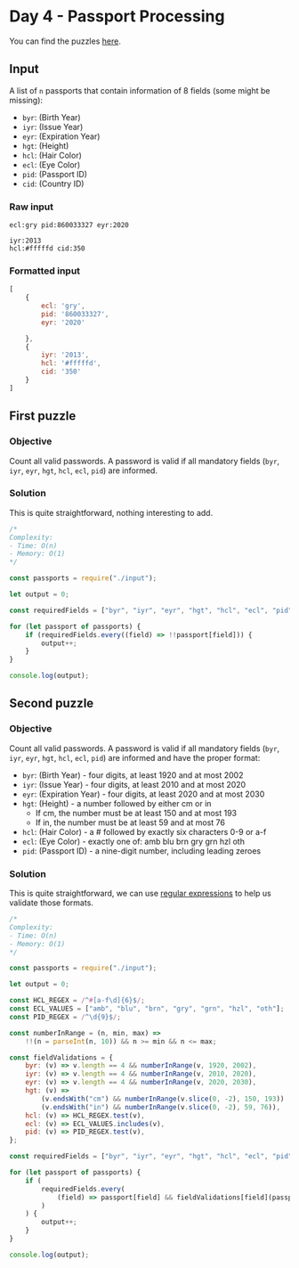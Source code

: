 # Day 4 - Passport Processing

You can find the puzzles [here](https://adventofcode.com/2020/day/4).

## Input

A list of `n` passports that contain information of 8 fields (some might be missing):

- `byr`: (Birth Year)
- `iyr`: (Issue Year)
- `eyr`: (Expiration Year)
- `hgt`: (Height)
- `hcl`: (Hair Color)
- `ecl`: (Eye Color)
- `pid`: (Passport ID)
- `cid`: (Country ID)

### Raw input

```
ecl:gry pid:860033327 eyr:2020

iyr:2013
hcl:#fffffd cid:350
```

### Formatted input

```js
[
    {
        ecl: 'gry',
        pid: '860033327',
        eyr: '2020'

    },
    {
        iyr: '2013',
        hcl: '#fffffd',
        cid: '350'
    }
]
```

## First puzzle

### Objective

Count all valid passwords. A password is valid if all mandatory fields (`byr`, `iyr`, `eyr`, `hgt`, `hcl`, `ecl`, `pid`) are informed.

### Solution

This is quite straightforward, nothing interesting to add.

```js
/*
Complexity:
- Time: O(n)
- Memory: O(1)
*/

const passports = require("./input");

let output = 0;

const requiredFields = ["byr", "iyr", "eyr", "hgt", "hcl", "ecl", "pid"];

for (let passport of passports) {
	if (requiredFields.every((field) => !!passport[field])) {
		output++;
	}
}

console.log(output);
```

## Second puzzle

### Objective

Count all valid passwords. A password is valid if all mandatory fields (`byr`, `iyr`, `eyr`, `hgt`, `hcl`, `ecl`, `pid`) are informed and have the proper format:

- `byr`: (Birth Year) - four digits, at least 1920 and at most 2002
- `iyr`: (Issue Year) - four digits, at least 2010 and at most 2020
- `eyr`: (Expiration Year) - four digits, at least 2020 and at most 2030
- `hgt`: (Height) - a number followed by either cm or in
  - If cm, the number must be at least 150 and at most 193
  - If in, the number must be at least 59 and at most 76
- `hcl`: (Hair Color) - a # followed by exactly six characters 0-9 or a-f
- `ecl`: (Eye Color) - exactly one of: amb blu brn gry grn hzl oth
- `pid`: (Passport ID) - a nine-digit number, including leading zeroes

### Solution

This is quite straightforward, we can use [regular expressions](https://developer.mozilla.org/en-US/docs/Web/JavaScript/Guide/Regular_Expressions) to help us validate those formats.

```js
/*
Complexity:
- Time: O(n)
- Memory: O(1)
*/

const passports = require("./input");

let output = 0;

const HCL_REGEX = /^#[a-f\d]{6}$/;
const ECL_VALUES = ["amb", "blu", "brn", "gry", "grn", "hzl", "oth"];
const PID_REGEX = /^\d{9}$/;

const numberInRange = (n, min, max) =>
	!!(n = parseInt(n, 10)) && n >= min && n <= max;

const fieldValidations = {
	byr: (v) => v.length == 4 && numberInRange(v, 1920, 2002),
	iyr: (v) => v.length == 4 && numberInRange(v, 2010, 2020),
	eyr: (v) => v.length == 4 && numberInRange(v, 2020, 2030),
	hgt: (v) =>
		(v.endsWith("cm") && numberInRange(v.slice(0, -2), 150, 193)) ||
		(v.endsWith("in") && numberInRange(v.slice(0, -2), 59, 76)),
	hcl: (v) => HCL_REGEX.test(v),
	ecl: (v) => ECL_VALUES.includes(v),
	pid: (v) => PID_REGEX.test(v),
};

const requiredFields = ["byr", "iyr", "eyr", "hgt", "hcl", "ecl", "pid"];

for (let passport of passports) {
	if (
		requiredFields.every(
			(field) => passport[field] && fieldValidations[field](passport[field])
		)
	) {
		output++;
	}
}

console.log(output);
```